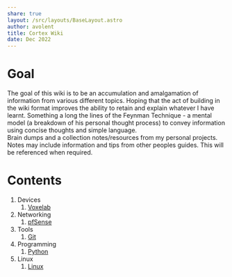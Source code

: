 ```yaml
---
share: true
layout: /src/layouts/BaseLayout.astro
author: avolent
title: Cortex Wiki
date: Dec 2022
---
```

<div class="abstract">

# Goal
The goal of this wiki is to be an accumulation and amalgamation of information from various different topics. Hoping that the act of building in the wiki format improves the ability to retain and explain whatever I have learnt. Something a long the lines of the Feynman Technique - a mental model (a breakdown of his personal thought process) to convey information using concise thoughts and simple language.  
Brain dumps and a collection notes/resources from my personal projects.  
Notes may include information and tips from other peoples guides. This will be referenced when required.

</div>

# Contents
1. Devices
    1. [Voxelab](voxelab.md#)
1. Networking
    1. [pfSense](pfsense.md#)
1. Tools
    1. [Git](git.md#)
1. Programming
    1. [Python](python.md#)
1. Linux
    1. [Linux](linux.md#)